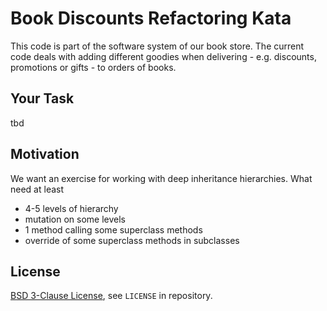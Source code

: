 ﻿# Book Discounts Refactoring Kata

This code is part of the software system of our book store. The current code
deals with adding different goodies when delivering - e.g. discounts, promotions 
or gifts - to orders of books.

## Your Task

tbd

## Motivation

We want an exercise for working with deep inheritance hierarchies. What need at least

* 4-5 levels of hierarchy
* mutation on some levels
* 1 method calling some superclass methods
* override of some superclass methods in subclasses

## License

[BSD 3-Clause License](https://opensource.org/licenses/BSD-3-Clause), see `LICENSE` in repository.

